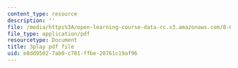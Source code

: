 ```yaml
---
content_type: resource
description: ''
file: /media/https%3A/open-learning-course-data-rc.s3.amazonaws.com/8-05-quantum-physics-ii-fall-2013/e8dd95027ab0c781ffbe20761c19af96_7Nrymx1ULis.pdf
file_type: application/pdf
resourcetype: Document
title: 3play pdf file
uid: e8dd9502-7ab0-c781-ffbe-20761c19af96
---
```

